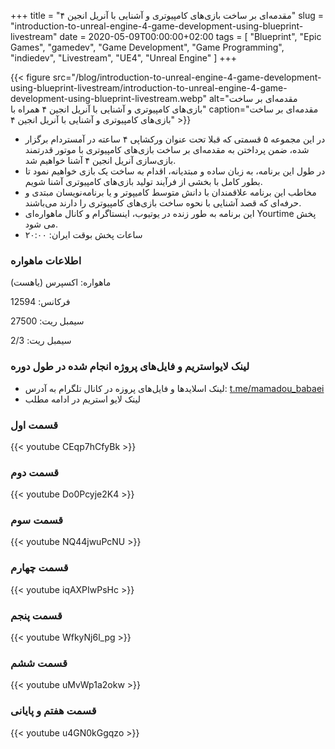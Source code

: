 +++
title = "مقدمه‌ای بر ساخت بازی‌های کامپیوتری و آشنایی با آنریل انجین ۴"
slug = "introduction-to-unreal-engine-4-game-development-using-blueprint-livestream"
date = 2020-05-09T00:00:00+02:00
tags = [ "Blueprint", "Epic Games", "gamedev", "Game Development", "Game Programming", "indiedev", "Livestream", "UE4", "Unreal Engine" ]
+++

{{< figure src="/blog/introduction-to-unreal-engine-4-game-development-using-blueprint-livestream/introduction-to-unreal-engine-4-game-development-using-blueprint-livestream.webp" alt="مقدمه‌ای بر ساخت بازی‌های کامپیوتری و آشنایی با آنریل انجین ۴ همراه با" caption="مقدمه‌ای بر ساخت بازی‌های کامپیوتری و آشنایی با آنریل انجین ۴" >}}

* در این مجموعه ۵ قسمتی که قبلا تحت عنوان ورکشاپی ۴ ساعته در آمستردام برگزار شده، ضمن پرداختن به مقدمه‌ای بر ساخت بازی‌های کامپیوتری با موتور قدرتمند بازی‌سازی آنریل انجین ۴ آشنا خواهیم شد.
* در طول این برنامه، به زبان ساده و مبتدیانه، اقدام به ساخت یک بازی خواهیم نمود تا بطور کامل با بخشی از فرآیند تولید بازی‌های کامپیوتری آشنا شویم.
* مخاطب این برنامه علاقمندان با دانش متوسط کامیپوتر و یا برنامه‌نویسان مبتدی و حرفه‌ای که قصد آشنایی با نحوه ساخت بازی‌های کامپیوتری را دارند می‌باشند.
* این برنامه به طور زنده در یوتیوب، اینستاگرام و کانال ماهواره‌ای Yourtime پخش می شود.
* ساعات پخش بوقت ایران: ۲۰:۰۰

### اطلاعات ماهواره

ماهواره: اکسپرس (یاهست)

فرکانس: 12594

سیمبل ریت: 27500

سیمبل ریت: 2/3

### لینک لایواستریم و فایل‌های پروژه انجام شده در طول دوره

* لینک اسلایدها و فایل‌های پروزه در کانال تلگرام به آدرس: [t.me/mamadou_babaei](https://t.me/mamadou_babaei/42)
* لینک‌ لایو استریم در ادامه مطلب

<!--more-->

### قسمت اول

{{< youtube CEqp7hCfyBk >}}

### قسمت دوم

{{< youtube Do0Pcyje2K4 >}}

### قسمت سوم

{{< youtube NQ44jwuPcNU >}}

### قسمت چهارم

{{< youtube iqAXPIwPsHc >}}

### قسمت پنجم

{{< youtube WfkyNj6l_pg >}}

### قسمت ششم

{{< youtube uMvWp1a2okw >}}

### قسمت هفتم و پایانی

{{< youtube u4GN0kGgqzo >}}
